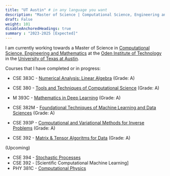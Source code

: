 ```yaml
---
title: "UT Austin" # in any language you want
description: "Master of Science | Computational Science, Engineering and Mathematics"
draft: False
weight: 101
disableAnchoredHeadings: true
summary : "2023-2025 [Expected]"
---
```


I am currently working towards a Master of Science in [Computational Science, Engineering and Mathematics](https://oden.utexas.edu/academics/masters-program/) at the [Oden Institute of Technology](https://oden.utexas.edu) in the [University of Texas at Austin](https://www.utexas.edu).

Courses that I have completed or in progress:

- CSE 383C - [Numerical Analysis: Linear Algebra](https://oden.utexas.edu/academics/courses/numerical-analysis-linear-algebra/) (Grade: A)
- CSE 380  - [Tools and Techniques of Computational Science](https://oden.utexas.edu/academics/courses/tools-techniques-of-computational-science) (Grade: A)
- M 393C   - [Mathematics in Deep Learning](https://catalog.utexas.edu/general-information/coursesatoz/m/) (Grade: A)

- CSE 382M - [Foundational Techniques of Machine Learning and Data Sciences](https://oden.utexas.edu/academics/courses/foundational-techniques-machine-learning-data-sciences/) (Grade: A) 
- CSE 393P - [Computational and Variational Methods for Inverse Problems](https://oden.utexas.edu/academics/courses/Computional-variational-meths-inv-probs-393p/) (Grade: A)
- CSE 392  - [Matrix & Tensor Algoritms for Data](https://oden.utexas.edu/academics/courses/topics-in-computer-science/) (Grade: A)

(Upcoming)
- CSE 394 - [Stochastic Processes](https://oden.utexas.edu/academics/courses/Stochastic-processes-I-394-1/)
- CSE 392 - [Scientific Computational Machine Learning]
- PHY 381C - [Computational Physics](http://www.wgilpin.com/cphy/)